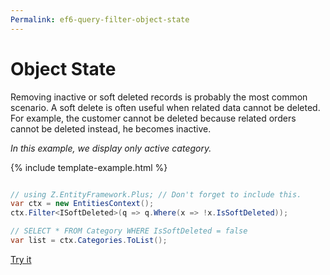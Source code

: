 ```yaml
---
Permalink: ef6-query-filter-object-state
---
```


# Object State

Removing inactive or soft deleted records is probably the most common scenario. A soft delete is often useful when related data cannot be deleted. For example, the customer cannot be deleted because related orders cannot be deleted instead, he becomes inactive.

*In this example, we display only active category.*

{% include template-example.html %} 
```csharp

// using Z.EntityFramework.Plus; // Don't forget to include this.
var ctx = new EntitiesContext();
ctx.Filter<ISoftDeleted>(q => q.Where(x => !x.IsSoftDeleted));

// SELECT * FROM Category WHERE IsSoftDeleted = false
var list = ctx.Categories.ToList();

```

[Try it](https://dotnetfiddle.net/4vcAQA)
